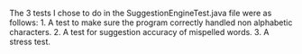 The 3 tests I chose to do in the SuggestionEngineTest.java file were as follows: 1. A test to make sure the program correctly handled non alphabetic characters. 2. A test for suggestion accuracy of mispelled words. 3. A stress test.
